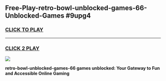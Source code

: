 
## Free-Play-retro-bowl-unblocked-games-66-Unblocked-Games #9upg4
<h3>
<a href="https://news.freeplayer.one?title=retro-bowl-unblocked-games-66&ref=8M">CLICK TO PLAY</a></h3>
<hr>

<h3>
<a href="https://news.freeplayer.one?title=retro-bowl-unblocked-games-66&ref=8M">CLICK 2 PLAY</a>
  
</h3>

<a href="https://news.freeplayer.one?title=retro-bowl-unblocked-games-66&ref=8M"><img src="https://clearcache.store/games.png"></a>


**retro-bowl-unblocked-games-66 games unblocked: Your Gateway to Fun and Accessible Online Gaming**
